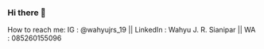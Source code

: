 ### Hi there 👋
How to reach me: IG : @wahyujrs_19 || LinkedIn : Wahyu J. R. Sianipar || WA : 085260155096
<!--
**whyou19/whyou19** is a ✨ _special_ ✨ repository because its `README.md` (this file) appears on your GitHub profile.

Here are some ideas to get you started:

- 🔭 I’m currently working on ...
- 🌱 I’m currently learning ...
- 👯 I’m looking to collaborate on ...
- 🤔 I’m looking for help with ...
- 💬 Ask me about ...
- 📫 How to reach me: IG : @wahyujrs_19 || LinkedIn : Wahyu J. R. Sianipar || WA : 085260155096
- 😄 Pronouns: He/Him
- ⚡ Fun fact: ...
-->

